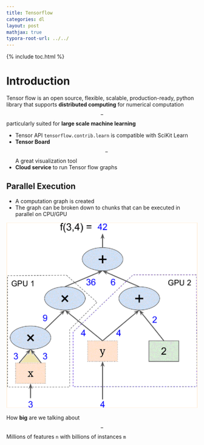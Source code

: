 ```yaml
---
title: Tensorflow
categories: dl
layout: post
mathjax: true
typora-root-url: ../../
---
```


{% include toc.html %}

# Introduction

Tensor flow is an open source, flexible, scalable, production-ready, python library that supports **distributed computing** for numerical computation $$-$$ particularly suited for **large scale machine learning**

- Tensor API `tensorflow.contrib.learn` is compatible with SciKit Learn
- **Tensor Board** $$-$$ A great visualization tool
- **Cloud service** to run Tensor flow graphs

## Parallel Execution

- A computation graph is created
- The graph can be broken down to chunks that can be executed in parallel on CPU/GPU

![TensorEquation](/assets/images/TensorEquation.png)

How **big** are we talking about $$-$$ Millions of features `n` with billions of instances `m`